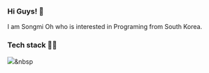 ### Hi Guys! 👋

I am Songmi Oh who is interested in Programing from South Korea.

### Tech stack 👩‍💻

<img src="https://img.shields.io/badge/Swift-FA7343?style=flat&logo=Swift&logoColor=white"/></a>&nbsp 
